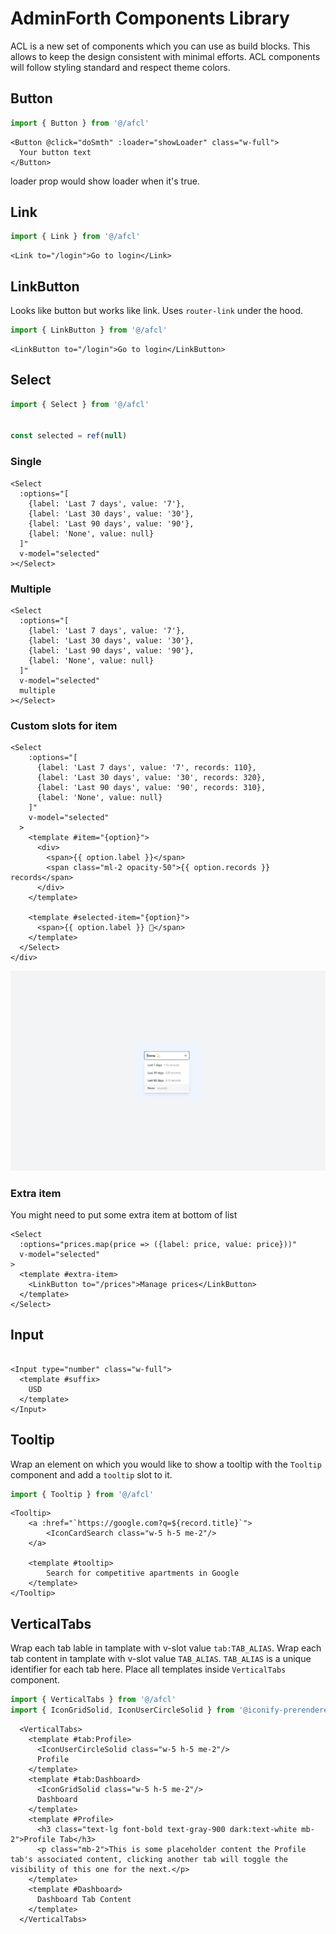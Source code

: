 # AdminForth Components Library


ACL is a new set of components which you can use as build blocks. 
This allows to keep the design consistent with minimal efforts. ACL components will follow styling standard and respect theme colors.


## Button

```js
import { Button } from '@/afcl'
```

```vue
<Button @click="doSmth" :loader="showLoader" class="w-full">
  Your button text
</Button>
```

loader prop would show loader when it's true.


## Link

```js
import { Link } from '@/afcl'
```

```vue
<Link to="/login">Go to login</Link>
```

## LinkButton

Looks like button but works like link. Uses `router-link` under the hood.

```js
import { LinkButton } from '@/afcl'
```

```vue
<LinkButton to="/login">Go to login</LinkButton>
```

## Select

```js
import { Select } from '@/afcl'


const selected = ref(null)
```

### Single

```vue
<Select
  :options="[
    {label: 'Last 7 days', value: '7'}, 
    {label: 'Last 30 days', value: '30'}, 
    {label: 'Last 90 days', value: '90'},
    {label: 'None', value: null}
  ]"
  v-model="selected"
></Select>
```

### Multiple

```vue
<Select
  :options="[
    {label: 'Last 7 days', value: '7'}, 
    {label: 'Last 30 days', value: '30'}, 
    {label: 'Last 90 days', value: '90'},
    {label: 'None', value: null}
  ]"
  v-model="selected"
  multiple
></Select>
```


### Custom slots for item

```vue
<Select
    :options="[
      {label: 'Last 7 days', value: '7', records: 110},
      {label: 'Last 30 days', value: '30', records: 320},
      {label: 'Last 90 days', value: '90', records: 310},
      {label: 'None', value: null}
    ]"
    v-model="selected"
  >
    <template #item="{option}">
      <div>
        <span>{{ option.label }}</span>
        <span class="ml-2 opacity-50">{{ option.records }} records</span>
      </div>
    </template>

    <template #selected-item="{option}">
      <span>{{ option.label }} 💫</span>
    </template>
  </Select>
</div>
```


![alt text](<Group 21.jpg>)

### Extra item

You might need to put some extra item at bottom of list

```vue
<Select
  :options="prices.map(price => ({label: price, value: price}))"
  v-model="selected"
>
  <template #extra-item>
    <LinkButton to="/prices">Manage prices</LinkButton>
  </template>
</Select>
```

## Input

```vue

<Input type="number" class="w-full">
  <template #suffix>
    USD
  </template>
</Input>

```

## Tooltip
  
Wrap an element on which you would like to show a tooltip with the `Tooltip` component and add a `tooltip` slot to it.
  
```js
import { Tooltip } from '@/afcl'
```

```vue
<Tooltip>
    <a :href="`https://google.com?q=${record.title}`">
        <IconCardSearch class="w-5 h-5 me-2"/>
    </a>

    <template #tooltip>
        Search for competitive apartments in Google
    </template>
</Tooltip>
```

## VerticalTabs

Wrap each tab lable in tamplate with v-slot value `tab:TAB_ALIAS`. Wrap each tab content in tamplate with v-slot value `TAB_ALIAS`. `TAB_ALIAS` is a unique identifier for each tab here. Place all templates inside `VerticalTabs` component.

```js
import { VerticalTabs } from '@/afcl'
import { IconGridSolid, IconUserCircleSolid } from '@iconify-prerendered/vue-flowbite';
```

```vue
  <VerticalTabs>
    <template #tab:Profile>
      <IconUserCircleSolid class="w-5 h-5 me-2"/>
      Profile
    </template>
    <template #tab:Dashboard>
      <IconGridSolid class="w-5 h-5 me-2"/>
      Dashboard
    </template>
    <template #Profile>
      <h3 class="text-lg font-bold text-gray-900 dark:text-white mb-2">Profile Tab</h3>
      <p class="mb-2">This is some placeholder content the Profile tab's associated content, clicking another tab will toggle the visibility of this one for the next.</p>
    </template>
    <template #Dashboard>
      Dashboard Tab Content 
    </template>
  </VerticalTabs>
```